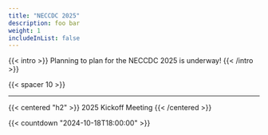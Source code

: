 ```yaml
---
title: "NECCDC 2025"
description: foo bar
weight: 1
includeInList: false
---
```


{{< intro >}}
Planning to plan for the NECCDC 2025 is underway!
{{< /intro >}}

{{< spacer 10 >}}

---

{{< centered "h2" >}}
2025 Kickoff Meeting
{{< /centered >}}

{{< countdown "2024-10-18T18:00:00" >}}

